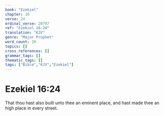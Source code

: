 ```yaml
---
book: "Ezekiel"
chapter: 16
verse: 24
ordinal_verse: 20787
ref: "Ezekiel 16:24"
translation: "KJV"
genre: "Major Prophet"
word_count: 20
topics: []
cross_references: []
grammar_tags: []
thematic_tags: []
tags: ["Bible","KJV","Ezekiel"]
---
```


# Ezekiel 16:24

That thou hast also built unto thee an eminent place, and hast made thee an high place in every street.
